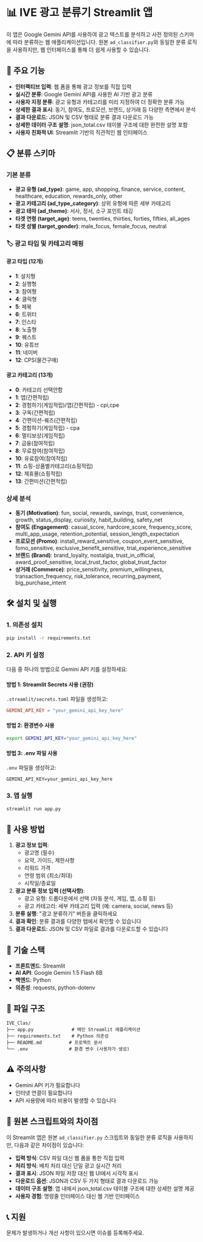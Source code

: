 # 📊 IVE 광고 분류기 Streamlit 앱

이 앱은 Google Gemini API를 사용하여 광고 텍스트를 분석하고 사전 정의된 스키마에 따라 분류하는 웹 애플리케이션입니다. 원본 `ad_classifier.py`와 동일한 분류 로직을 사용하지만, 웹 인터페이스를 통해 더 쉽게 사용할 수 있습니다.

## 🚀 주요 기능

- **인터랙티브 입력**: 웹 폼을 통해 광고 정보를 직접 입력
- **실시간 분류**: Google Gemini API를 사용한 AI 기반 광고 분류
- **사용자 지정 분류**: 광고 유형과 카테고리를 미리 지정하여 더 정확한 분류 가능
- **상세한 결과 표시**: 동기, 참여도, 프로모션, 브랜드, 상거래 등 다양한 측면에서 분석
- **결과 다운로드**: JSON 및 CSV 형태로 분류 결과 다운로드 가능
- **상세한 데이터 구조 설명**: json_total.csv 테이블 구조에 대한 완전한 설명 포함
- **사용자 친화적 UI**: Streamlit 기반의 직관적인 웹 인터페이스

## 📋 분류 스키마

### 기본 분류
- **광고 유형 (ad_type)**: game, app, shopping, finance, service, content, healthcare, education, rewards_only, other
- **광고 카테고리 (ad_type_category)**: 상위 유형에 따른 세부 카테고리
- **광고 테마 (ad_theme)**: 서사, 정서, 소구 포인트 태깅
- **타겟 연령 (target_age)**: teens, twenties, thirties, forties, fifties, all_ages
- **타겟 성별 (target_gender)**: male_focus, female_focus, neutral

### 🏷️ 광고 타입 및 카테고리 매핑

#### **광고 타입 (12개)**
- **1**: 설치형
- **2**: 실행형
- **3**: 참여형
- **4**: 클릭형
- **5**: 페북
- **6**: 트위터
- **7**: 인스타
- **8**: 노출형
- **9**: 퀘스트
- **10**: 유튜브
- **11**: 네이버
- **12**: CPS(물건구매)

#### **광고 카테고리 (13개)**
- **0**: 카테고리 선택안함
- **1**: 앱(간편적립)
- **2**: 경험하기(게임적립)/앱(간편적립) - cpi,cpe
- **3**: 구독(간편적립)
- **4**: 간편미션-퀘즈(간편적립)
- **5**: 경험하기(게임적립) - cpa
- **6**: 멀티보상(게임적립)
- **7**: 금융(참여적립)
- **8**: 무료참여(참여적립)
- **10**: 유료참여(참여적립)
- **11**: 쇼핑-상품별카테고리(쇼핑적립)
- **12**: 제휴몰(쇼핑적립)
- **13**: 간편미션(간편적립)

### 상세 분석
- **동기 (Motivation)**: fun, social, rewards, savings, trust, convenience, growth, status_display, curiosity, habit_building, safety_net
- **참여도 (Engagement)**: casual_score, hardcore_score, frequency_score, multi_app_usage, retention_potential, session_length_expectation
- **프로모션 (Promo)**: install_reward_sensitive, coupon_event_sensitive, fomo_sensitive, exclusive_benefit_sensitive, trial_experience_sensitive
- **브랜드 (Brand)**: brand_loyalty, nostalgia, trust_in_official, award_proof_sensitive, local_trust_factor, global_trust_factor
- **상거래 (Commerce)**: price_sensitivity, premium_willingness, transaction_frequency, risk_tolerance, recurring_payment, big_purchase_intent

## 🛠️ 설치 및 실행

### 1. 의존성 설치
```bash
pip install -r requirements.txt
```

### 2. API 키 설정
다음 중 하나의 방법으로 Gemini API 키를 설정하세요:

#### 방법 1: Streamlit Secrets 사용 (권장)
`.streamlit/secrets.toml` 파일을 생성하고:
```toml
GEMINI_API_KEY = "your_gemini_api_key_here"
```

#### 방법 2: 환경변수 사용
```bash
export GEMINI_API_KEY="your_gemini_api_key_here"
```

#### 방법 3: .env 파일 사용
`.env` 파일을 생성하고:
```
GEMINI_API_KEY=your_gemini_api_key_here
```

### 3. 앱 실행
```bash
streamlit run app.py
```

## 📖 사용 방법

1. **광고 정보 입력**: 
   - 광고명 (필수)
   - 요약, 가이드, 제한사항
   - 리워드 가격
   - 연령 범위 (최소/최대)
   - 시작일/종료일
2. **광고 분류 정보 입력 (선택사항)**:
   - 광고 유형: 드롭다운에서 선택 (자동 분석, 게임, 앱, 쇼핑 등)
   - 광고 카테고리: 세부 카테고리 입력 (예: camera, social, news 등)
3. **분류 실행**: "광고 분류하기" 버튼을 클릭하세요
4. **결과 확인**: 분류 결과를 다양한 탭에서 확인할 수 있습니다
5. **결과 다운로드**: JSON 및 CSV 파일로 결과를 다운로드할 수 있습니다

## 🔧 기술 스택

- **프론트엔드**: Streamlit
- **AI API**: Google Gemini 1.5 Flash 8B
- **백엔드**: Python
- **의존성**: requests, python-dotenv

## 📁 파일 구조

```
IVE_Clas/
├── app.py              # 메인 Streamlit 애플리케이션
├── requirements.txt    # Python 의존성
├── README.md          # 프로젝트 문서
└── .env               # 환경 변수 (사용자가 생성)
```

## ⚠️ 주의사항

- Gemini API 키가 필요합니다
- 인터넷 연결이 필요합니다
- API 사용량에 따라 비용이 발생할 수 있습니다

## 🔄 원본 스크립트와의 차이점

이 Streamlit 앱은 원본 `ad_classifier.py` 스크립트와 동일한 분류 로직을 사용하지만, 다음과 같은 차이점이 있습니다:

- **입력 방식**: CSV 파일 대신 웹 폼을 통한 직접 입력
- **처리 방식**: 배치 처리 대신 단일 광고 실시간 처리
- **결과 표시**: JSON 파일 저장 대신 웹 UI에서 시각적 표시
- **다운로드 옵션**: JSON과 CSV 두 가지 형태로 결과 다운로드 가능
- **데이터 구조 설명**: 앱 내에서 json_total.csv 테이블 구조에 대한 상세한 설명 제공
- **사용자 경험**: 명령줄 인터페이스 대신 웹 기반 인터페이스

## 📞 지원

문제가 발생하거나 개선 사항이 있으시면 이슈를 등록해주세요.
